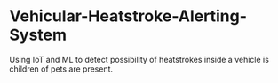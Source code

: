 # Vehicular-Heatstroke-Alerting-System

Using IoT and ML to detect possibility of heatstrokes inside a vehicle is children of pets are present.
